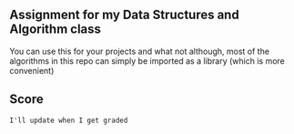 ## Assignment for my Data Structures and Algorithm class

You can use this for your projects and what not although, most of the algorithms in this repo can simply be imported as a library (which is more convenient)

## Score

`I'll update when I get graded`
